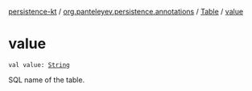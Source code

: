 [persistence-kt](../../index.md) / [org.panteleyev.persistence.annotations](../index.md) / [Table](index.md) / [value](.)

# value

`val value: `[`String`](https://kotlinlang.org/api/latest/jvm/stdlib/kotlin/-string/index.html)

SQL name of the table.

